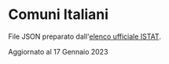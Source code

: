 # Comuni Italiani
File JSON preparato dall'[elenco ufficiale ISTAT](https://www.istat.it/storage/codici-unita-amministrative/Elenco-comuni-italiani.csv).

Aggiornato al 17 Gennaio 2023
